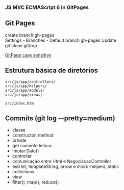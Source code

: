 ### JS MVC ECMAScript 6 in GitPages
## Git Pages
create branch:gh-pages  
Settings - Branches - Default branch gh-pages Update  
git clone git/rep  

[GitPage case sensitive](https://danieljustino79.github.io/js-mvc-es6/src/index.htm)  

 ## Estrutura básica de diretórios
 ```
 src/js/app/controllers/
 src/js/app/helpers/
 src/js/app/models/
 src/js/app/views/
 
 src/index.htm
 ``` 

 ## Commits (git log --pretty=medium)
* classe
* constructor, method
* private 
* get somente leitura
* imutar Date()
* controller
* comunicação entre Html e NegociacaoController
* es6 let, templateString, arrow e micro-helpers, static
* collections 
* view
* filter(), map(), reduce()